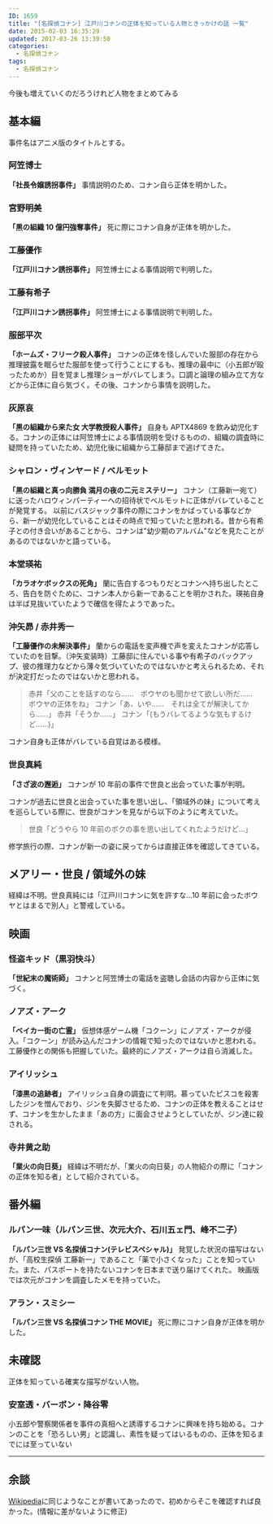 ```yaml
---
ID: 1659
title: "[名探偵コナン] 江戸川コナンの正体を知っている人物ときっかけの話 一覧"
date: 2015-02-03 16:35:29
updated: 2017-03-26 13:39:50
categories:
  - 名探偵コナン
tags:
  - 名探偵コナン
---
```


今後も増えていくのだろうけれど人物をまとめてみる

<!--more-->

## 基本編

事件名はアニメ版のタイトルとする。

### 阿笠博士

**「社長令嬢誘拐事件」**
事情説明のため、コナン自ら正体を明かした。

### 宮野明美

**「黒の組織 10 億円強奪事件」**
死に際にコナン自身が正体を明かした。

### 工藤優作

**「江戸川コナン誘拐事件」**
阿笠博士による事情説明で判明した。

### 工藤有希子

**「江戸川コナン誘拐事件」**
阿笠博士による事情説明で判明した。

### 服部平次

**「ホームズ・フリーク殺人事件」**
コナンの正体を怪しんでいた服部の存在から推理披露を眠らせた服部を使って行うことにするも、推理の最中に（小五郎が殴ったためか）目を覚まし推理ショーがバレてしまう。口調と論理の組み立て方などから正体に自ら気づく。その後、コナンから事情を説明した。

### 灰原哀

**「黒の組織から来た女 大学教授殺人事件」**
自身も APTX4869 を飲み幼児化する。コナンの正体には阿笠博士による事情説明を受けるものの、組織の調査時に疑問を持っていたため、幼児化後に組織から工藤邸まで逃げてきた。

### シャロン・ヴィンヤード / ベルモット

**「黒の組織と真っ向勝負 満月の夜の二元ミステリー」**
コナン（工藤新一宛て）に送ったハロウィンパーティーへの招待状でベルモットに正体がバレていることが発覚する。 以前にバスジャック事件の際にコナンをかばっている事などから、新一が幼児化していることはその時点で知っていたと思われる。昔から有希子との付き合いがあることから、コナンは"幼少期のアルバム"などを見たことがあるのではないかと語っている。

### 本堂瑛祐

**「カラオケボックスの死角」**
蘭に告白するつもりだとコナンへ持ち出したところ、告白を防ぐために、コナン本人から新一であることを明かされた。瑛祐自身は半ば見抜いていたようで確信を得たようであった。

### 沖矢昴 / 赤井秀一

**「工藤優作の未解決事件」**
蘭からの電話を変声機で声を変えたコナンが応答していたのを目撃。（沖矢変装時）工藤邸に住んでいる事や有希子のバックアップ、彼の推理力などから薄々気づいていたのではないかと考えられるため、それが決定打だったのではないかと思われる。

> 赤井「父のことを話すのなら……　ボウヤのも聞かせて欲しい所だ……　ボウヤの正体をね」
> コナン「あ、いや……　それは全てが解決してから……」
> 赤井「そうか……」
> コナン「(もうバレてるような気もするけど……)」

コナン自身も正体がバレている自覚はある模様。

### 世良真純

**「さざ波の邂逅」**
コナンが 10 年前の事件で世良と出会っていた事が判明。

コナンが過去に世良と出会っていた事を思い出し、「領域外の妹」について考えを巡らしている際に、世良がコナンを見ながら以下のように考えていた。

> 世良「どうやら 10 年前のボクの事を思い出してくれたようだけど…」

修学旅行の際、コナンが新一の姿に戻ってからは直接正体を確認してきている。

## メアリー・世良 / 領域外の妹

経緯は不明。世良真純には「江戸川コナンに気を許すな…10 年前に会ったボウヤとはまるで別人」と警戒している。

## 映画

### 怪盗キッド（黒羽快斗）

**「世紀末の魔術師」**
コナンと阿笠博士の電話を盗聴し会話の内容から正体に気づく。

### ノアズ・アーク

**「ベイカー街の亡霊」**
仮想体感ゲーム機「コクーン」にノアズ・アークが侵入。「コクーン」が読み込んだコナンの情報で知ったのではないかと思われる。工藤優作との関係も把握していた。最終的にノアズ・アークは自ら消滅した。

### アイリッシュ

**「漆黒の追跡者」**
アイリッシュ自身の調査にて判明。慕っていたピスコを殺害したジンを憎んでおり、ジンを失脚させるため、コナンの正体を教えることはせず、コナンを生かしたまま「あの方」に面会させようとしていたが、ジン達に殺される。

### 寺井黄之助

**「業火の向日葵」**
経緯は不明だが、「業火の向日葵」の人物紹介の際に「コナンの正体を知る者」として紹介されている。

## 番外編

### ルパン一味（ルパン三世、次元大介、石川五ェ門、峰不二子）

**「ルパン三世 VS 名探偵コナン(テレビスペシャル)」**
発覚した状況の描写はないが、「高校生探偵 工藤新一」であること「薬で小さくなった」ことを知っていた。また、パスポートを持たないコナンを日本まで送り届けてくれた。 映画版では次元がコナンを調査したメモを持っていた。

### アラン・スミシー

**「ルパン三世 VS 名探偵コナン THE MOVIE」**
死に際にコナン自身が正体を明かした。

## 未確認

正体を知っている確実な描写がない人物。

### 安室透・バーボン・降谷零

小五郎や警察関係者を事件の真相へと誘導するコナンに興味を持ち始める。コナンのことを「恐ろしい男」と認識し、素性を疑ってはいるものの、正体を知るまでには至っていない

---

## 余談

[Wikipedia](http://ja.wikipedia.org/wiki/%E6%B1%9F%E6%88%B8%E5%B7%9D%E3%82%B3%E3%83%8A%E3%83%B3)に同じようなことが書いてあったので、初めからそこを確認すれば良かった。(情報に差がないように修正)
